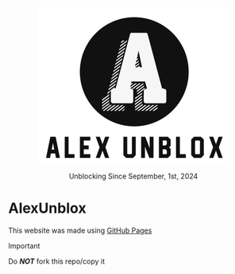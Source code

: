 <div align="center">
  <img src="https://raw.githubusercontent.com/AWSsitemaker/AlexUnblox/main/media/logo.png">
  <p>Unblocking Since September, 1st, 2024</p>
</div>

# AlexUnblox
This website was made using [GitHub Pages](https://pages.github.com/)
> [!important]
> Do _**NOT**_ fork this repo/copy it
